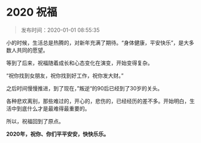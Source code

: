 # 2020 祝福

> 发布时间：2020-01-01 08:55:35

小的时候，生活总是热腾的，对新年充满了期待。“身体健康，平安快乐”，是大多数人共同的愿望。

等到了后来，祝福随着成长和心态变化在演变，开始变得复杂。

“祝你找到女朋友，祝你找到好工作，祝你发大财。”

之后时间慢慢推进，到了现在，”叛逆“的90后已经到了30岁的关头。

各种悲欢离别，那些难过的，开心的，悲伤的，已经经历的差不多。开始明白，生活中到底什么才是最难得最重要的。

所以，祝福回到了原点。

**2020年，祝你、你们平平安安，快快乐乐。**